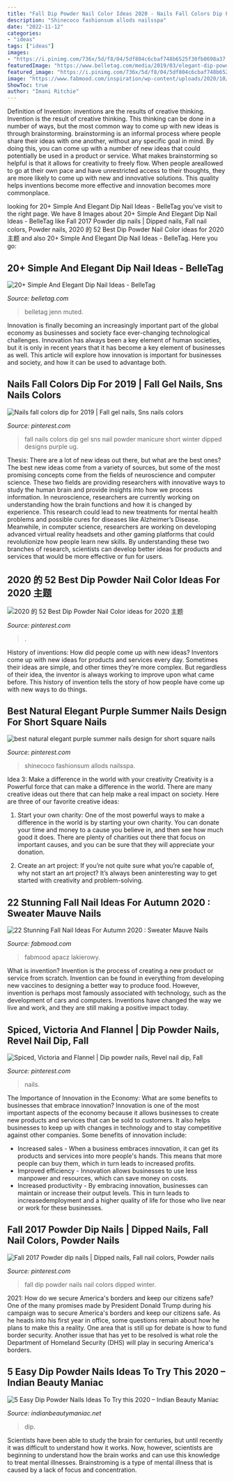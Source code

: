 ```yaml
---
title: "Fall Dip Powder Nail Color Ideas 2020 - Nails Fall Colors Dip For 2019"
description: "Shinecoco fashionsum allods nailsspa"
date: "2022-11-12"
categories:
- "ideas"
tags: ["ideas"]
images:
- "https://i.pinimg.com/736x/5d/f8/04/5df804c6cbaf748b6525f30fb0698a37.jpg"
featuredImage: "https://www.belletag.com/media/2019/03/elegant-dip-powder-nails-20.jpg"
featured_image: "https://i.pinimg.com/736x/5d/f8/04/5df804c6cbaf748b6525f30fb0698a37.jpg"
image: "https://www.fabmood.com/inspiration/wp-content/uploads/2020/10/fall-nail-art-designs.jpg"
ShowToc: true
author: "Imani Ritchie"
---
```



Definition of Invention: inventions are the results of creative thinking.
Invention is the result of creative thinking. This thinking can be done in a number of ways, but the most common way to come up with new ideas is through brainstorming. brainstorming is an informal process where people share their ideas with one another, without any specific goal in mind. By doing this, you can come up with a number of new ideas that could potentially be used in a product or service.
What makes brainstorming so helpful is that it allows for creativity to freely flow. When people areallowed to go at their own pace and have unrestricted access to their thoughts, they are more likely to come up with new and innovative solutions. This quality helps inventions become more effective and innovation becomes more commonplace.

	

		
looking for 20+ Simple And Elegant Dip Nail Ideas - BelleTag you've visit to the right page. We have 8 Images about 20+ Simple And Elegant Dip Nail Ideas - BelleTag like Fall 2017 Powder dip nails | Dipped nails, Fall nail colors, Powder nails, 2020 的 52 Best Dip Powder Nail Color ideas for 2020 主题 and also 20+ Simple And Elegant Dip Nail Ideas - BelleTag. Here you go:
		
    
## 20+ Simple And Elegant Dip Nail Ideas - BelleTag

<img loading=lazy src="https://www.belletag.com/media/2019/03/elegant-dip-powder-nails-20.jpg" onerror="this.onerror=null;this.src='https://tse2.mm.bing.net/th?id=OIP.EQUOWAVhedGuzNwqt_qdbwAAAA&amp;pid=15.1';" alt="20+ Simple And Elegant Dip Nail Ideas - BelleTag">

_Source: belletag.com_

>belletag jenn muted. 

	

Innovation is finally becoming an increasingly important part of the global economy as businesses and society face ever-changing technological challenges. Innovation has always been a key element of human societies, but it is only in recent years that it has become a key element of businesses as well. This article will explore how innovation is important for businesses and society, and how it can be used to advantage both.

    
## Nails Fall Colors Dip For 2019 | Fall Gel Nails, Sns Nails Colors

<img loading=lazy src="https://i.pinimg.com/736x/5d/f8/04/5df804c6cbaf748b6525f30fb0698a37.jpg" onerror="this.onerror=null;this.src='https://tse4.mm.bing.net/th?id=OIP.cK0pw08IDJ3IS01z_Nv-igAAAA&amp;pid=15.1';" alt="Nails fall colors dip for 2019 | Fall gel nails, Sns nails colors">

_Source: pinterest.com_

>fall nails colors dip gel sns nail powder manicure short winter dipped designs purple ug. 

	

Thesis: There are a lot of new ideas out there, but what are the best ones?
The best new ideas come from a variety of sources, but some of the most promising concepts come from the fields of neuroscience and computer science. These two fields are providing researchers with innovative ways to study the human brain and provide insights into how we process information. In neuroscience, researchers are currently working on understanding how the brain functions and how it is changed by experience. This research could lead to new treatments for mental health problems and possible cures for diseases like Alzheimer’s Disease. Meanwhile, in computer science, researchers are working on developing advanced virtual reality headsets and other gaming platforms that could revolutionize how people learn new skills. By understanding these two branches of research, scientists can develop better ideas for products and services that would be more effective or fun for users.

    
## 2020 的 52 Best Dip Powder Nail Color Ideas For 2020 主题

<img loading=lazy src="https://i.pinimg.com/736x/4b/0c/f4/4b0cf4be5f3c4466a10f80b22e820dcf.jpg" onerror="this.onerror=null;this.src='https://tse4.mm.bing.net/th?id=OIP.J5gd25QWqOOUGyaq19rLkwHaIS&amp;pid=15.1';" alt="2020 的 52 Best Dip Powder Nail Color ideas for 2020 主题">

_Source: pinterest.com_

>. 

	

History of inventions: How did people come up with new ideas?
Inventors come up with new ideas for products and services every day. Sometimes their ideas are simple, and other times they're more complex. But regardless of their idea, the inventor is always working to improve upon what came before. This history of invention tells the story of how people have come up with new ways to do things.

    
## Best Natural Elegant Purple Summer Nails Design For Short Square Nails

<img loading=lazy src="https://i.pinimg.com/originals/64/be/53/64be5366d54fbd04d6e8d269414286da.png" onerror="this.onerror=null;this.src='https://tse1.mm.bing.net/th?id=OIP.ZL5TZtVPvQTW6NJpQUKG2gHaJ9&amp;pid=15.1';" alt="best natural elegant purple summer nails design for short square nails">

_Source: pinterest.com_

>shinecoco fashionsum allods nailsspa. 

	

Idea 3: Make a difference in the world with your creativity
Creativity is a Powerful force that can make a difference in the world. There are many creative ideas out there that can help make a real impact on society. Here are three of our favorite creative ideas:
1. Start your own charity: One of the most powerful ways to make a difference in the world is by starting your own charity. You can donate your time and money to a cause you believe in, and then see how much good it does. There are plenty of charities out there that focus on important causes, and you can be sure that they will appreciate your donation.

2. Create an art project: If you’re not quite sure what you’re capable of, why not start an art project? It’s always been aninteresting way to get started with creativity and problem-solving.

    
## 22 Stunning Fall Nail Ideas For Autumn 2020 : Sweater Mauve Nails

<img loading=lazy src="https://www.fabmood.com/inspiration/wp-content/uploads/2020/10/fall-nail-art-designs.jpg" onerror="this.onerror=null;this.src='https://tse3.mm.bing.net/th?id=OIP.xm-NTjyMfWqvFTRe1fAZdAHaNP&amp;pid=15.1';" alt="22 Stunning Fall Nail Ideas For Autumn 2020 : Sweater Mauve Nails">

_Source: fabmood.com_

>fabmood apacz lakierowy. 

	

What is invention?
Invention is the process of creating a new product or service from scratch. Invention can be found in everything from developing new vaccines to designing a better way to produce food. However, invention is perhaps most famously associated with technology, such as the development of cars and computers. Inventions have changed the way we live and work, and they are still making a positive impact today.

    
## Spiced, Victoria And Flannel | Dip Powder Nails, Revel Nail Dip, Fall

<img loading=lazy src="https://i.pinimg.com/originals/78/ee/e6/78eee69fcf5a4fb7f508d4c93ce1d110.jpg" onerror="this.onerror=null;this.src='https://tse2.mm.bing.net/th?id=OIP.E0akw2NPXsLfpdtXPV7WdAHaHW&amp;pid=15.1';" alt="Spiced, Victoria and Flannel | Dip powder nails, Revel nail dip, Fall">

_Source: pinterest.com_

>nails. 

	

The Importance of Innovation in the Economy: What are some benefits to businesses that embrace innovation?
Innovation is one of the most important aspects of the economy because it allows businesses to create new products and services that can be sold to customers. It also helps businesses to keep up with changes in technology and to stay competitive against other companies. Some benefits of innovation include: 
- Increased sales - When a business embraces innovation, it can get its products and services into more people's hands. This means that more people can buy them, which in turn leads to increased profits. 
- Improved efficiency - Innovation allows businesses to use less manpower and resources, which can save money on costs. 
- Increased productivity - By embracing innovation, businesses can maintain or increase their output levels. This in turn leads to increasedemployment and a higher quality of life for those who live near or work for these businesses.

    
## Fall 2017 Powder Dip Nails | Dipped Nails, Fall Nail Colors, Powder Nails

<img loading=lazy src="https://i.pinimg.com/originals/e3/9e/16/e39e1606559fa89487d77e9c3183e550.jpg" onerror="this.onerror=null;this.src='https://tse3.mm.bing.net/th?id=OIP.pEh5vOGLWoD05Dq7-qNHNAHaLv&amp;pid=15.1';" alt="Fall 2017 Powder dip nails | Dipped nails, Fall nail colors, Powder nails">

_Source: pinterest.com_

>fall dip powder nails nail colors dipped winter. 

	

2021: How do we secure America's borders and keep our citizens safe?
One of the many promises made by President Donald Trump during his campaign was to secure America's borders and keep our citizens safe. As he heads into his first year in office, some questions remain about how he plans to make this a reality. One area that is still up for debate is how to fund border security. Another issue that has yet to be resolved is what role the Department of Homeland Security (DHS) will play in securing America's borders.

    
## 5 Easy Dip Powder Nails Ideas To Try This 2020 – Indian Beauty Maniac

<img loading=lazy src="http://www.indianbeautymaniac.net/wp-content/uploads/2020/02/IMG_0259-e1551021999305-850x849.jpg" onerror="this.onerror=null;this.src='https://tse1.mm.bing.net/th?id=OIP.1YtnsAM77zCm4vDIroVySwHaHZ&amp;pid=15.1';" alt="5 Easy Dip Powder Nails Ideas To Try this 2020 – Indian Beauty Maniac">

_Source: indianbeautymaniac.net_

>dip. 

	

Scientists have been able to study the brain for centuries, but until recently it was difficult to understand how it works. Now, however, scientists are beginning to understand how the brain works and can use this knowledge to treat mental illnesses. Brainstroming is a type of mental illness that is caused by a lack of focus and concentration.

